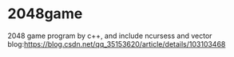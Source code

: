 # 2048game
2048 game program by c++, and include ncursess and vector
blog:https://blog.csdn.net/qq_35153620/article/details/103103468
